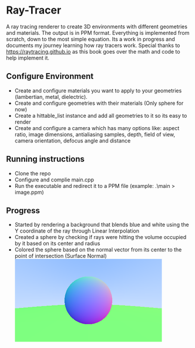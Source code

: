 # Ray-Tracer
A ray tracing renderer to create 3D environments with different geometries and materials. The output is in PPM format. Everything is implemented from scratch, down to the most simple equation. Its a work in progress and documents my journey learning how ray tracers work. Special thanks to https://raytracing.github.io as this book goes over the math and code to help implement it.

## Configure Environment
- Create and configure materials you want to apply to your geometries (lambertian, metal, dielectric).
- Create and configure geometries with their materials (Only sphere for now)
- Create a hittable_list instance and add all geometries to it so its easy to render
- Create and configure a camera which has many options like: aspect ratio, image dimensions, antialiasing samples, depth, field of view, camera orientation, defocus angle and distance

## Running instructions
- Clone the repo
- Configure and complie main.cpp
- Run the executable and redirect it to a PPM file (example: .\main > image.ppm)

## Progress
- Started by rendering a background that blends blue and white using the Y coordinate of the ray through Linear Interpolation
- Created a sphere by checking if rays were hitting the volume occupied by it based on its center and radius
- Colored the sphere based on the normal vector from its center to the point of intersection (Surface Normal)
![alt text](https://github.com/Terakonta/Ray-Tracer/blob/main/ray%20tracer/png/initialRender.png)
